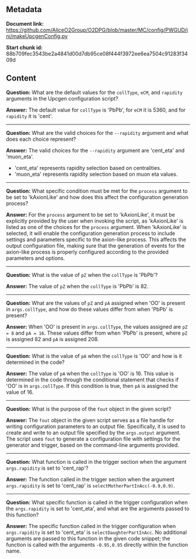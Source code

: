 ## Metadata

**Document link:** https://github.com/AliceO2Group/O2DPG/blob/master/MC/config/PWGUD/ini/makeUpcgenConfig.py

**Start chunk id:** 88b709fec3543be2a4841d00d7db95ce08f444f3972ee6ea7504c91283f3409d

## Content

**Question:** What are the default values for the `collType`, `eCM`, and `rapidity` arguments in the Upcgen configuration script?

**Answer:** The default value for `collType` is 'PbPb', for `eCM` it is 5360, and for `rapidity` it is 'cent'.

---

**Question:** What are the valid choices for the `--rapidity` argument and what does each choice represent?

**Answer:** The valid choices for the `--rapidity` argument are 'cent_eta' and 'muon_eta'. 

- 'cent_eta' represents rapidity selection based on centralities.
- 'muon_eta' represents rapidity selection based on muon eta values.

---

**Question:** What specific condition must be met for the `process` argument to be set to 'kAxionLike' and how does this affect the configuration generation process?

**Answer:** For the `process` argument to be set to 'kAxionLike', it must be explicitly provided by the user when invoking the script, as 'kAxionLike' is listed as one of the choices for the `process` argument. When 'kAxionLike' is selected, it will enable the configuration generation process to include settings and parameters specific to the axion-like process. This affects the output configuration file, making sure that the generation of events for the axion-like process is properly configured according to the provided parameters and options.

---

**Question:** What is the value of `pZ` when the `collType` is 'PbPb'?

**Answer:** The value of `pZ` when the `collType` is 'PbPb' is 82.

---

**Question:** What are the values of `pZ` and `pA` assigned when 'OO' is present in `args.collType`, and how do these values differ from when 'PbPb' is present?

**Answer:** When 'OO' is present in `args.collType`, the values assigned are `pZ = 8` and `pA = 16`. These values differ from when 'PbPb' is present, where `pZ` is assigned 82 and `pA` is assigned 208.

---

**Question:** What is the value of `pA` when the `collType` is 'OO' and how is it determined in the code?

**Answer:** The value of `pA` when the `collType` is 'OO' is 16. This value is determined in the code through the conditional statement that checks if 'OO' is in `args.collType`. If this condition is true, then `pA` is assigned the value of 16.

---

**Question:** What is the purpose of the `fout` object in the given script?

**Answer:** The `fout` object in the given script serves as a file handle for writing configuration parameters to an output file. Specifically, it is used to create and write to an output file specified by the `args.output` argument. The script uses `fout` to generate a configuration file with settings for the generator and trigger, based on the command-line arguments provided.

---

**Question:** What function is called in the trigger section when the argument `args.rapidity` is set to 'cent_rap'?

**Answer:** The function called in the trigger section when the argument `args.rapidity` is set to 'cent_rap' is `selectMotherPartInAcc(-0.9,0.9)`.

---

**Question:** What specific function is called in the trigger configuration when the `args.rapidity` is set to 'cent_eta', and what are the arguments passed to this function?

**Answer:** The specific function called in the trigger configuration when `args.rapidity` is set to 'cent_eta' is `selectDaughterPartInAcc`. No additional arguments are passed to this function in the given code snippet; the function is called with the arguments `-0.95,0.95` directly within the function name.